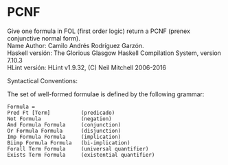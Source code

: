# PCNF
Give one formula in FOL (first order logic) return a PCNF (prenex conjunctive normal form). </br>
Name Author: Camilo Andrés Rodríguez Garzón. </br>
Haskell versión: The Glorious Glasgow Haskell Compilation System, version 7.10.3 </br>
HLint versión: HLint v1.9.32, (C) Neil Mitchell 2006-2016 </br>

Syntactical Conventions:

The set of well-formed formulae is defined by the following grammar:

    Formula =
    Pred Ft [Term]          (predicado)
    Not Formula             (negation)
    And Formula Formula     (conjunction)
    Or Formula Formula      (disjunction)
    Imp Formula Formula     (implication)
    Biimp Formula Formula   (bi-implication)
    Forall Term Formula     (universal quantifier)
    Exists Term Formula     (existential quantifier)